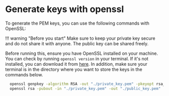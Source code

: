 # Generate keys with openssl
To generate the PEM keys, you can use the following commands with OpenSSL:

!!! warning "Before you start"
    Make sure to keep your private key secure and do not share it with anyone. The public key can be shared freely.

Before running this, ensure you have OpenSSL installed on your machine. You can check by running `openssl version` in your terminal. If it's not installed, you can download it from [here](https://openssl-library.org/source/). In addition, make sure your terminal is in the directory where you want to store the keys in the commands below.

```bash
  openssl genpkey -algorithm RSA -out "./private_key.pem" -pkeyopt rsa_keygen_bits:2048
  openssl rsa -pubout -in "./private_key.pem" -out "./public_key.pem"
```
